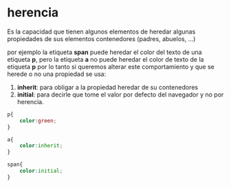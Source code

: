 # herencia

Es la capacidad que tienen algunos elementos de heredar algunas propiedades de sus elementos contenedores (padres, abuelos, ...)

por ejemplo la etiqueta **span** puede heredar el color del texto de una etiqueta **p**, pero la etiqueta **a** no puede heredar el color de texto de la etiqueta **p** por lo tanto si queremos alterar este comportamiento y que se herede o no una propiedad se usa:

1. **inherit**: para obligar a la propiedad heredar de su contenedores
2. **initial**: para decirle que tome el valor por defecto del navegador y no por herencia.

```css
p{
    color:green;
}

a{
    color:inherit;
}

span{
    color:initial;
}
```